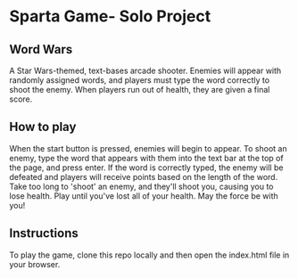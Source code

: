 # Sparta Game- Solo Project

## Word Wars

A Star Wars-themed, text-bases arcade shooter. Enemies will appear with randomly assigned words, and players must type the word correctly to shoot the enemy. When players run out of health, they are given a final score.

## How to play

When the start button is pressed, enemies will begin to appear. To shoot an enemy, type the word that appears with them into the text bar at the top of the page, and press enter. If the word is correctly typed, the enemy will be defeated and players will receive points based on the length of the word. Take too long to 'shoot' an enemy, and they'll shoot you, causing you to lose health. Play until you've lost all of your health. May the force be with you!

## Instructions

To play the game, clone this repo locally and then open the index.html file in your browser.
